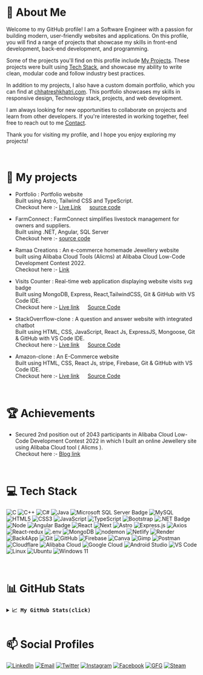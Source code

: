 # 💫 About Me

Welcome to my GitHub profile! I am a Software Engineer with a passion for building modern, user-friendly websites and applications. On this profile, you will find a range of projects that showcase my skills in front-end development, back-end development, and programming.

Some of the projects you'll find on this profile include [My Projects](#-my-projects). These projects were built using [Tech Stack](#-tech-stack), and showcase my ability to write clean, modular code and follow industry best practices.

In addition to my projects, I also have a custom domain portfolio, which you can find at [chhatreshkhatri.com](https://www.chhatreshkhatri.com). This portfolio showcases my skills in responsive design, Technology stack, projects, and web development.

I am always looking for new opportunities to collaborate on projects and learn from other developers. If you're interested in working together, feel free to reach out to me [Contact](#-social-profiles).

Thank you for visiting my profile, and I hope you enjoy exploring my projects!

<br>

# 📝 My projects

- Portfolio : Portfolio website<br>
  Built using Astro, Tailwind CSS and TypeScript.<br>
  Checkout here :- [Live Link](https://www.chhatreshkhatri.com/) &emsp; [source code](https://github.com/Chhatreshkhatri/astro-portfolio)

- FarmConnect : FarmConnect simplifies livestock management for owners and suppliers.<br>
  Built using .NET, Angular, SQL Server<br>
  Checkout here :- [source code](https://github.com/ChhatreshKhatri/FarmConnect)

- Ramaa Creations : An e-commerce homemade Jewellery website<br>
  built using Alibaba Cloud Tools (Alicms) at Alibaba Cloud Low-Code Development Contest 2022.<br>
  Checkout here :- [Link](https://www.alibabacloud.com/blog/598812)
  
- Visits Counter : Real-time web application displaying website visits svg badge<br>
  Built using MongoDB, Express, React,TailwindCSS, Git & GitHub with VS Code IDE.<br/>
  Checkout here :- [Live link](https://visits.chhatreshkhatri.com/) &emsp; [Source Code](https://github.com/Chhatreshkhatri/visits-counter)

- StackOverrflow-clone : A question and answer website with integrated chatbot<br>
  Built using HTML, CSS, JavaScript, React Js, ExpressJS, Mongoose, Git & GitHub with VS Code IDE.<br/>
  Checkout here :- [Live link](https://soclone.chhatreshkhatri.com/) &emsp; [Source Code](https://github.com/Chhatreshkhatri/stack-overflow-clone)
  
- Amazon-clone : An E-Commerce website<br>
  Built using HTML, CSS, React Js, stripe, Firebase, Git & GitHub with VS Code IDE.<br/>
  Checkout here :- [Live link](https://amazonclone.chhatreshkhatri.com/) &emsp; [Source Code](https://github.com/Chhatreshkhatri/amazon-clone)

<br>

# 🏆 Achievements

- Secured 2nd position out of 2043 participants in Alibaba Cloud Low-Code
  Development Contest 2022 in which I built an online Jewellery site using
  Alibaba Cloud tool ( Alicms ).<br/>
  Checkout here :- [Blog link](https://www.alibabacloud.com/blog/598754)

<br>

# 💻 Tech Stack

![C](https://img.shields.io/badge/C-1563b1.svg?style=flat&logo=c&logoColor=white)
![C++](https://img.shields.io/badge/C++-004488.svg?style=flat&logo=c%2B%2B&logoColor=white)
![C#](https://img.shields.io/badge/c%23-%23239120.svg?style=flat&logo=csharp&logoColor=white)
![Java](https://img.shields.io/badge/Java-3a75b0?style=flat&logo=openjdk&logoColor=white)
![Microsoft SQL Server Badge](https://img.shields.io/badge/Microsoft%20SQL%20Server-CC2927?logo=microsoftsqlserver&logoColor=fff&style=flat)
![MySQL](https://img.shields.io/badge/MySQL-f29111.svg?style=flat&logo=mysql)
![HTML5](https://img.shields.io/badge/HTML5-%23E34F26.svg?style=flat&logo=html5&logoColor=white)
![CSS3](https://img.shields.io/badge/CSS3-%231572B6.svg?style=flat&logo=css3&logoColor=white)
![JavaScript](https://img.shields.io/badge/JavaScript-%23323330.svg?style=flat&logo=javascript&logoColor=%23F7DF1E)
![TypeScript](https://img.shields.io/badge/TypeScript-3178C6.svg?&logo=TypeScript&logoColor=white)
![Bootstrap](https://img.shields.io/badge/Bootstrap-702cf5.svg?style=flat&logo=bootstrap&logoColor=white)
![.NET Badge](https://img.shields.io/badge/.NET-512BD4?logo=dotnet&logoColor=fff&style=flat)
![Node](https://img.shields.io/badge/Node.js-233056.svg?style=flat&logo=nodedotjs)
![Angular Badge](https://img.shields.io/badge/Angular-c3002f?logo=angular&logoColor=fff&style=flat)
![React](https://img.shields.io/badge/React.js-282c34.svg?style=flat&logo=react&logoColor=61dafb)
![Next](https://img.shields.io/badge/Next.js-000000.svg?&logo=nextdotjs&logoColor=white)
![Astro](https://img.shields.io/badge/Astro-BC52EE.svg?&logo=Astro&logoColor=white)
![Express.js](https://img.shields.io/badge/Express.js-%23404d59.svg?style=flat&logo=express&logoColor=%2361DAFB)
![Axios](https://img.shields.io/badge/Axios-5A29E4.svg?style=flat&logo=Axios&logoColor=white)
![React-redux](https://img.shields.io/badge/Redux-764ABC.svg?style=flat&logo=Redux&logoColor=white)
![.env](https://img.shields.io/badge/.ENV-ECD53F.svg?style=flat&logo=dotenv&logoColor=black)
![MongoDB](https://img.shields.io/badge/Mongo%20DB-001e2b.svg?style=flat&logo=mongodb)
![nodemon](https://img.shields.io/badge/nodemon-4f4d3f.svg?style=flat&logo=nodemon)
![Netlify](https://img.shields.io/badge/Netlify-%23000000.svg?style=flat&logo=netlify)
![Render](https://img.shields.io/badge/Render-1f1f1f.svg?style=flat&logo=Render)
![Back4App](https://img.shields.io/badge/-Back4App-10203a?logo=back4app)
![Git](https://img.shields.io/badge/-Git-f0efe7?logo=git)
![GitHub](https://img.shields.io/badge/-GitHUb-161b22?logo=github)
![Firebase](https://img.shields.io/badge/Firebase-%23039BE5.svg?style=flat&logo=firebase)
![Canva](https://img.shields.io/badge/Canva-%2300C4CC.svg?style=flat&logo=Canva&logoColor=white)
![Gimp](https://img.shields.io/badge/Gimp-0e2426.svg?style=flat&logo=gimp&logoColor=white)
![Postman](https://img.shields.io/badge/Postman-FF6C37?style=flat&logo=postman&logoColor=white)
![Cloudflare](https://img.shields.io/badge/Cloudflare-1d1d1d?style=flat&logo=cloudflare&logoColor=orange)
![Alibaba Cloud](https://img.shields.io/badge/Alibaba%20Cloud-2c3134?style=flat&logo=alibabacloud)
![Google Cloud](https://img.shields.io/badge/Google%20Cloud-5f6368?style=flat&logo=googlecloud)
![Android Studio](https://img.shields.io/badge/Android%20Studio-fff.svg?style=flat&logo=Android-Studio)
![VS Code](https://img.shields.io/badge/VS%20Code-1f1f1f?logo=visualstudiocode&logoColor=026ec1)
![Linux](https://img.shields.io/badge/Linux-FCC624.svg?&logo=Linux&logoColor=black)
![Ubuntu](https://img.shields.io/badge/Ubuntu-333333.svg?&logo=Ubuntu)
![Windows 11](https://img.shields.io/badge/Windows%2011-0078D4.svg?&logo=Windows-11)

<br>

# 📊 GitHub Stats

<details>
  <summary><b><samp> 📈 My GitHub Stats(click)</samp></b></summary>
<br>
<div align = "center">
<!-- <img src="https://github-readme-stats.vercel.app/api?username=chhatreshkhatri&theme=dark&hide_border=false&include_all_commits=true&count_private=true" width=500/> <br/> -->
<img src="https://github-readme-streak-stats.herokuapp.com/?user=chhatreshkhatri&theme=dark" width=500/><br/>
<img src="https://github-readme-stats.vercel.app/api/top-langs/?username=chhatreshkhatri&layout=compact&theme=dark&langs_count=10" width=500/><br/>
<img src="https://visits.chhatreshkhatri.com/github?label=Visits&LSHW=000000&CSHW=000000&SHWO=30&swap=0&LBGC=191919&CBGC=1253e2&LTC=FFFFFF&CTC=FFFFFF" width="100px" />

</div>

</details>

<br>

# 📫 Social Profiles

[![LinkedIn](https://img.shields.io/badge/LinkedIn-0A66C2.svg?style=for-the-badge&logo=LinkedIn&logoColor=white)](https://www.linkedin.com/in/chhatreshkhatri)
[![Email](https://img.shields.io/badge/Email-EA4335.svg?style=for-the-badge&logo=Gmail&logoColor=white)](mailto:contact@chhatreshkhatri.com)
[![Twitter](https://img.shields.io/badge/X-000000.svg?style=for-the-badge&logo=X&logoColor=white)](https://twitter.com/chhatreshkhatri)
[![Instagram](https://img.shields.io/badge/Instagram-E4405F.svg?style=for-the-badge&logo=Instagram&logoColor=white)](https://www.instagram.com/chhatreshkhatri/)
[![Facebook](https://img.shields.io/badge/Facebook-1877F2.svg?style=for-the-badge&logo=Facebook&logoColor=white)](https://www.facebook.com/chhatreshkhatri/)
[![GFG](https://img.shields.io/badge/GeeksforGeeks-2F8D46.svg?style=for-the-badge&logo=GeeksforGeeks&logoColor=white)](https://www.geeksforgeeks.org/user/chhatreshkhatri/)
[![Steam](https://img.shields.io/badge/Steam-1b2838.svg?style=for-the-badge&logo=Steam)](https://steamcommunity.com/id/mckxsun/)
